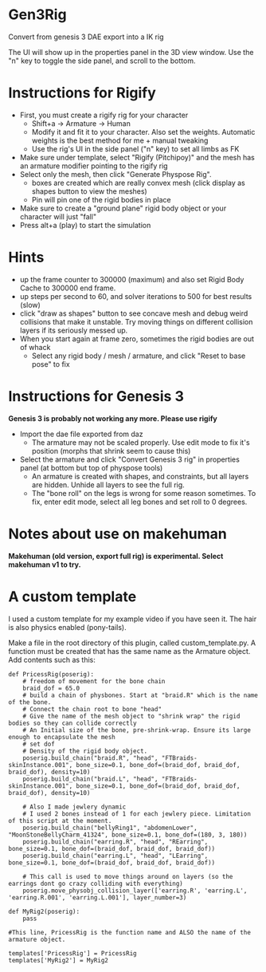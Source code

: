 # Gen3Rig
Convert from genesis 3 DAE export into a IK rig

The UI will show up in the properties panel in the 3D view window.
 Use the "n" key to toggle the side panel, and scroll to the bottom.

# Instructions for Rigify

* First, you must create a rigify rig for your character
  * Shift+a -> Armature -> Human
  * Modify it and fit it to your character. Also set the weights. Automatic weights is the best method for me + manual tweaking
  * Use the rig's UI in the side panel ("n" key) to set all limbs as FK
* Make sure under template, select "Rigify (Pitchipoy)" and the mesh has an armature modifier pointing to the rigify rig
* Select only the mesh, then click "Generate Physpose Rig".
  * boxes are created which are really convex mesh (click display as shapes button to view the meshes)
  * Pin will pin one of the rigid bodies in place
* Make sure to create a "ground plane" rigid body object or your character will just "fall"
* Press alt+a (play) to start the simulation

# Hints

* up the frame counter to 300000 (maximum) and also set Rigid Body Cache to 300000 end frame.
* up steps per second to 60, and solver iterations to 500 for best results (slow)
* click "draw as shapes" button to see concave mesh and debug weird collisions that make it unstable. Try moving things on different collision layers if its seriously messed up.
* When you start again at frame zero, sometimes the rigid bodies are out of whack
  * Select any rigid body / mesh / armature, and click "Reset to base pose" to fix

# Instructions for Genesis 3

**Genesis 3 is probably not working any more. Please use rigify**

* Import the dae file exported from daz
    * The armature may not be scaled properly. Use edit mode to fix it's position (morphs that shrink seem to cause this)
* Select the armature and click "Convert Genesis 3 rig" in properties panel (at bottom but top of physpose tools)
    * An armature is created with shapes, and constraints, but all layers are hidden. Unhide all layers to see the full rig.
    * The "bone roll" on the legs is wrong for some reason sometimes. To fix, enter edit mode, select all leg bones and set roll to 0 degrees.

# Notes about use on makehuman

**Makehuman (old version, export full rig) is experimental. Select makehuman v1 to try.**



# A custom template

I used a custom template for my example video if you have seen it. The hair is also physics enabled (pony-tails).

Make a file in the root directory of this plugin, called custom_template.py. A function must be created
that has the same name as the Armature object. Add contents such as this:

~~~~
def PricessRig(poserig):
    # freedom of movement for the bone chain
    braid_dof = 65.0
    # build a chain of physbones. Start at "braid.R" which is the name of the bone.
    # Connect the chain root to bone "head"
    # Give the name of the mesh object to "shrink wrap" the rigid bodies so they can collide correctly
    # An Initial size of the bone, pre-shrink-wrap. Ensure its large enough to encapsulate the mesh
    # set dof
    # Density of the rigid body object.
    poserig.build_chain("braid.R", "head", "FTBraids-skinInstance.001", bone_size=0.1, bone_dof=(braid_dof, braid_dof, braid_dof), density=10)
    poserig.build_chain("braid.L", "head", "FTBraids-skinInstance.001", bone_size=0.1, bone_dof=(braid_dof, braid_dof, braid_dof), density=10)

    # Also I made jewlery dynamic
    # I used 2 bones instead of 1 for each jewlery piece. Limitation of this script at the moment.
    poserig.build_chain("bellyRing1", "abdomenLower", "MoonStoneBellyCharm_41324", bone_size=0.1, bone_dof=(180, 3, 180))
    poserig.build_chain("earring.R", "head", "REarring", bone_size=0.1, bone_dof=(braid_dof, braid_dof, braid_dof))
    poserig.build_chain("earring.L", "head", "LEarring", bone_size=0.1, bone_dof=(braid_dof, braid_dof, braid_dof))

    # This call is used to move things around on layers (so the earrings dont go crazy colliding with everything)
    poserig.move_physobj_collision_layer(['earring.R', 'earring.L', 'earring.R.001', 'earring.L.001'], layer_number=3)

def MyRig2(poserig):
    pass

#This line, PricessRig is the function name and ALSO the name of the armature object.

templates['PricessRig'] = PricessRig
templates['MyRig2'] = MyRig2
~~~~